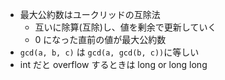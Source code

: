 - 最大公約数はユークリッドの互除法
  - 互いに除算(互除)し、値を剰余で更新していく
  - 0 になった直前の値が最大公約数
- `gcd(a, b, c)` は `gcd(a, gcd(b, c))`に等しい
- int だと overflow するときは long or long long
